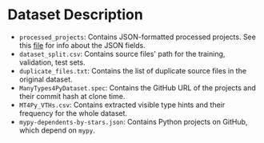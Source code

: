 # Dataset Description

- `processed_projects`: Contains JSON-formatted processed projects. See this [file](https://github.com/saltudelft/libsa4py/blob/master/JSONOutput.md) for info about the JSON fields.
- `dataset_split.csv`: Contains source files' path for the training, validation, test sets.
- `duplicate_files.txt`: Contains the list of duplicate source files in the original dataset.
- `ManyTypes4PyDataset.spec`: Contains the GitHub URL of the projects and their commit hash at clone time.
- `MT4Py_VTHs.csv`: Contains extracted visible type hints and their frequency for the whole dataset.
- `mypy-dependents-by-stars.json`: Contains Python projects on GitHub, which depend on `mypy`.